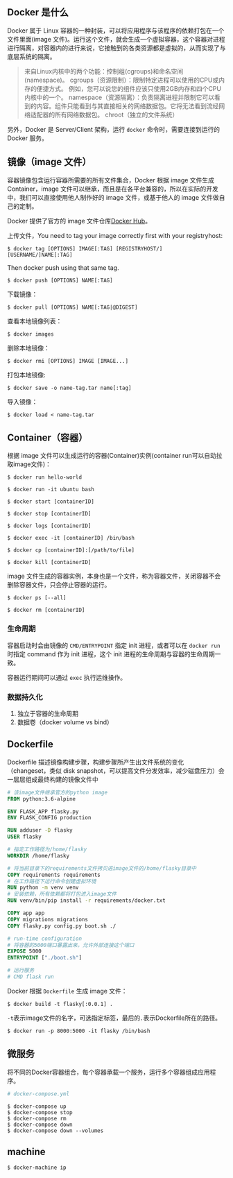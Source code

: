 ## Docker 是什么

Docker 属于 Linux 容器的一种封装，可以将应用程序与该程序的依赖打包在一个文件里面(image 文件)。运行这个文件，就会生成一个虚拟容器，这个容器对进程进行隔离，对容器内的进行来说，它接触到的各类资源都是虚拟的，从而实现了与底层系统的隔离。

> 来自Linux内核中的两个功能：控制组(cgroups)和命名空间(namespace)。
> cgroups（资源限制）：限制特定进程可以使用的CPU或内存的便捷方式。 例如，您可以说您的组件应该只使用2GB内存和四个CPU内核中的一个。
> namespace（资源隔离）：负责隔离进程并限制它可以看到的内容。组件只能看到与其直接相关的网络数据包。它将无法看到流经网络适配器的所有网络数据包。
> chroot（独立的文件系统）

另外，Docker 是 Server/Client 架构，运行 `docker` 命令时，需要连接到运行的 Docker 服务。

## 镜像（image 文件）

容器镜像包含运行容器所需要的所有文件集合，Docker 根据 image 文件生成 Container，image 文件可以继承，而且是在各平台兼容的，所以在实际的开发中，我们可以直接使用他人制作好的 image 文件，或基于他人的 image 文件做自己的定制。

Docker 提供了官方的 image 文件仓库[Docker Hub](https://hub.docker.com/)。

上传文件，You need to tag your image correctly first with your registryhost:

    $ docker tag [OPTIONS] IMAGE[:TAG] [REGISTRYHOST/][USERNAME/]NAME[:TAG]

Then docker push using that same tag.

    $ docker push [OPTIONS] NAME[:TAG]

下载镜像：

    $ docker pull [OPTIONS] NAME[:TAG|@DIGEST]

查看本地镜像列表：

    $ docker images

删除本地镜像：

    $ docker rmi [OPTIONS] IMAGE [IMAGE...]

打包本地镜像:

    $ docker save -o name-tag.tar name[:tag]

导入镜像：

    $ docker load < name-tag.tar

## Container（容器）

根据 image 文件可以生成运行的容器(Container)实例(container run可以自动拉取image文件)：

    $ docker run hello-world

    $ docker run -it ubuntu bash

    $ docker start [containerID]

    $ docker stop [containerID]

    $ docker logs [containerID]

    $ docker exec -it [containerID] /bin/bash

    $ docker cp [containerID]:[/path/to/file]

    $ docker kill [containerID]

image 文件生成的容器实例，本身也是一个文件，称为容器文件，关闭容器不会删除容器文件，只会停止容器的运行。

    $ docker ps [--all]

    $ docker rm [containerID]

### 生命周期

容器启动时会由镜像的 `CMD/ENTRYPOINT` 指定 init 进程，或者可以在 `docker run` 时指定 command 作为 init 进程，这个 init 进程的生命周期与容器的生命周期一致。

容器运行期间可以通过 `exec` 执行运维操作。

### 数据持久化

1. 独立于容器的生命周期
2. 数据卷（docker volume vs bind）

## Dockerfile

Dockerfile 描述镜像构建步骤，构建步骤所产生出文件系统的变化（changeset，类似 disk snapshot，可以提高文件分发效率，减少磁盘压力）会一层层组成最终构建的镜像文件中

``` dockerfile
# 该image文件继承官方的python image
FROM python:3.6-alpine

ENV FLASK_APP flasky.py
ENV FLASK_CONFIG production

RUN adduser -D flasky
USER flasky

# 指定工作路径为/home/flasky
WORKDIR /home/flasky

# 将当前目录下的requirements文件拷贝进image文件的/home/flasky目录中
COPY requirements requirements
# 在工作路径下运行命令创建虚拟环境
RUN python -m venv venv
# 安装依赖，所有依赖都将打包进入image文件
RUN venv/bin/pip install -r requirements/docker.txt

COPY app app
COPY migrations migrations
COPY flasky.py config.py boot.sh ./

# run-time configuration
# 将容器的5000端口暴露出来，允许外部连接这个端口
EXPOSE 5000
ENTRYPOINT ["./boot.sh"]

# 运行服务
# CMD flask run
```

Docker 根据 `Dockerfile` 生成 image 文件：

    $ docker build -t flasky[:0.0.1] .

`-t`表示image文件的名字，可选指定标签，最后的`.`表示Dockerfile所在的路径。

    $ docker run -p 8000:5000 -it flasky /bin/bash

## 微服务

将不同的Docker容器组合，每个容器承载一个服务，运行多个容器组成应用程序。

``` yaml
# docker-compose.yml
```

    $ docker-compose up
    $ docker-compose stop
    $ docker-compose rm
    $ docker-compose down
    $ docker-compose down --volumes

## machine

    $ docker-machine ip

